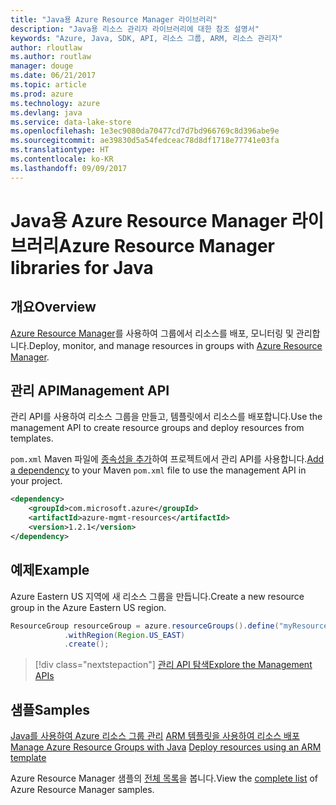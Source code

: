 ```yaml
---
title: "Java용 Azure Resource Manager 라이브러리"
description: "Java용 리소스 관리자 라이브러리에 대한 참조 설명서"
keywords: "Azure, Java, SDK, API, 리소스 그룹, ARM, 리소스 관리자"
author: rloutlaw
ms.author: routlaw
manager: douge
ms.date: 06/21/2017
ms.topic: article
ms.prod: azure
ms.technology: azure
ms.devlang: java
ms.service: data-lake-store
ms.openlocfilehash: 1e3ec9080da70477cd7d7bd966769c8d396abe9e
ms.sourcegitcommit: ae39830d5a54fedceac78d8df1718e77741e03fa
ms.translationtype: HT
ms.contentlocale: ko-KR
ms.lasthandoff: 09/09/2017
---
```

# <a name="azure-resource-manager-libraries-for-java"></a><span data-ttu-id="4305e-104">Java용 Azure Resource Manager 라이브러리</span><span class="sxs-lookup"><span data-stu-id="4305e-104">Azure Resource Manager libraries for Java</span></span>

## <a name="overview"></a><span data-ttu-id="4305e-105">개요</span><span class="sxs-lookup"><span data-stu-id="4305e-105">Overview</span></span>

<span data-ttu-id="4305e-106">[Azure Resource Manager](https://docs.microsoft.com/en-us/azure/azure-resource-manager/resource-group-overview)를 사용하여 그룹에서 리소스를 배포, 모니터링 및 관리합니다.</span><span class="sxs-lookup"><span data-stu-id="4305e-106">Deploy, monitor, and manage resources in groups with [Azure Resource Manager](https://docs.microsoft.com/en-us/azure/azure-resource-manager/resource-group-overview).</span></span>

## <a name="management-api"></a><span data-ttu-id="4305e-107">관리 API</span><span class="sxs-lookup"><span data-stu-id="4305e-107">Management API</span></span>

<span data-ttu-id="4305e-108">관리 API를 사용하여 리소스 그룹을 만들고, 템플릿에서 리소스를 배포합니다.</span><span class="sxs-lookup"><span data-stu-id="4305e-108">Use the management API to create resource groups and deploy resources from templates.</span></span>

<span data-ttu-id="4305e-109">`pom.xml` Maven 파일에 [종속성을 추가](https://maven.apache.org/guides/getting-started/index.html#How_do_I_use_external_dependencies)하여 프로젝트에서 관리 API를 사용합니다.</span><span class="sxs-lookup"><span data-stu-id="4305e-109">[Add a dependency](https://maven.apache.org/guides/getting-started/index.html#How_do_I_use_external_dependencies) to your Maven `pom.xml` file to use the management API in your project.</span></span>


```XML
<dependency>
    <groupId>com.microsoft.azure</groupId>
    <artifactId>azure-mgmt-resources</artifactId>
    <version>1.2.1</version>
</dependency>
```

## <a name="example"></a><span data-ttu-id="4305e-110">예제</span><span class="sxs-lookup"><span data-stu-id="4305e-110">Example</span></span>

<span data-ttu-id="4305e-111">Azure Eastern US 지역에 새 리소스 그룹을 만듭니다.</span><span class="sxs-lookup"><span data-stu-id="4305e-111">Create a new resource group in the Azure Eastern US region.</span></span>

```java
ResourceGroup resourceGroup = azure.resourceGroups().define("myResourceGroup")
            .withRegion(Region.US_EAST)
            .create();
```

> [!div class="nextstepaction"]
> [<span data-ttu-id="4305e-112">관리 API 탐색</span><span class="sxs-lookup"><span data-stu-id="4305e-112">Explore the Management APIs</span></span>](/java/api/overview/azure/resources/managementapi)

## <a name="samples"></a><span data-ttu-id="4305e-113">샘플</span><span class="sxs-lookup"><span data-stu-id="4305e-113">Samples</span></span>

<span data-ttu-id="4305e-114">[Java를 사용하여 Azure 리소스 그룹 관리][1] 
[ARM 템플릿을 사용하여 리소스 배포][2]</span><span class="sxs-lookup"><span data-stu-id="4305e-114">[Manage Azure Resource Groups with Java][1] 
[Deploy resources using an ARM template][2]</span></span>

[1]: https://github.com/Azure-Samples/resources-java-manage-resource-group
[2]: https://github.com/Azure-Samples/resources-java-deploy-using-arm-template

<span data-ttu-id="4305e-115">Azure Resource Manager 샘플의 [전체 목록](https://azure.microsoft.com/resources/samples/?platform=java&term=resource)을 봅니다.</span><span class="sxs-lookup"><span data-stu-id="4305e-115">View the [complete list](https://azure.microsoft.com/resources/samples/?platform=java&term=resource) of Azure Resource Manager samples.</span></span>

